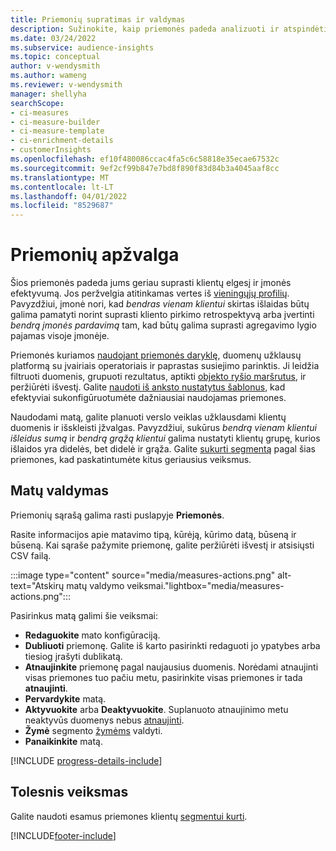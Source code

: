 ```yaml
---
title: Priemonių supratimas ir valdymas
description: Sužinokite, kaip priemonės padeda analizuoti ir atspindėti jūsų verslo rezultatus.
ms.date: 03/24/2022
ms.subservice: audience-insights
ms.topic: conceptual
author: v-wendysmith
ms.author: wameng
ms.reviewer: v-wendysmith
manager: shellyha
searchScope:
- ci-measures
- ci-measure-builder
- ci-measure-template
- ci-enrichment-details
- customerInsights
ms.openlocfilehash: ef10f480086ccac4fa5c6c58818e35ecae67532c
ms.sourcegitcommit: 9ef2cf99b847e7bd8f890f83d84b3a4045aaf8cc
ms.translationtype: MT
ms.contentlocale: lt-LT
ms.lasthandoff: 04/01/2022
ms.locfileid: "8529687"
---
```

# <a name="measures-overview"></a>Priemonių apžvalga

Šios priemonės padeda jums geriau suprasti klientų elgesį ir įmonės efektyvumą. Jos peržvelgia atitinkamas vertes iš [vieningųjų profilių](data-unification.md). Pavyzdžiui, įmonė nori, kad *bendras vienam klientui* skirtas išlaidas būtų galima pamatyti norint suprasti kliento pirkimo retrospektyvą arba įvertinti *bendrą įmonės pardavimą* tam, kad būtų galima suprasti agregavimo lygio pajamas visoje įmonėje.  

Priemonės kuriamos [naudojant priemonės daryklę](measure-builder.md), duomenų užklausų platformą su įvairiais operatoriais ir paprastas susiejimo parinktis. Ji leidžia filtruoti duomenis, grupuoti rezultatus, aptikti [objekto ryšio maršrutus](relationships.md), ir peržiūrėti išvestį. Galite [naudoti iš anksto nustatytus šablonus](measure-templates.md), kad efektyviai sukonfigūruotumėte dažniausiai naudojamas priemones.

Naudodami matą, galite planuoti verslo veiklas užklausdami klientų duomenis ir išskleisti įžvalgas. Pavyzdžiui, sukūrus *bendrą vienam klientui išleidus sumą* ir *bendrą grąžą klientui* galima nustatyti klientų grupę, kurios išlaidos yra didelės, bet didelė ir grąža. Galite [sukurti segmentą](segments.md) pagal šias priemones, kad paskatintumėte kitus geriausius veiksmus.

## <a name="manage-your-measures"></a>Matų valdymas

Priemonių sąrašą galima rasti puslapyje **Priemonės**.

Rasite informacijos apie matavimo tipą, kūrėją, kūrimo datą, būseną ir būseną. Kai sąraše pažymite priemonę, galite peržiūrėti išvestį ir atsisiųsti CSV failą.

:::image type="content" source="media/measures-actions.png" alt-text="Atskirų matų valdymo veiksmai."lightbox="media/measures-actions.png":::

Pasirinkus matą galimi šie veiksmai:

- **Redaguokite** mato konfigūraciją.
- **Dubliuoti** priemonę. Galite iš karto pasirinkti redaguoti jo ypatybes arba tiesiog įrašyti dublikatą.
- **Atnaujinkite** priemonę pagal naujausius duomenis. Norėdami atnaujinti visas priemones tuo pačiu metu, pasirinkite visas priemones ir tada **atnaujinti**.
- **Pervardykite** matą.
- **Aktyvuokite** arba **Deaktyvuokite**. Suplanuoto atnaujinimo metu neaktyvūs duomenys nebus [atnaujinti](system.md#schedule-tab).
- **Žymė** segmento [žymėms](work-with-tags-columns.md#manage-tags) valdyti.
- **Panaikinkite** matą.

[!INCLUDE [progress-details-include](../includes/progress-details-pane.md)]

## <a name="next-step"></a>Tolesnis veiksmas

Galite naudoti esamus priemones klientų [segmentui kurti](segments.md).

[!INCLUDE[footer-include](../includes/footer-banner.md)]
